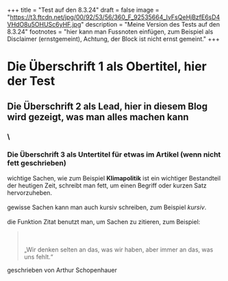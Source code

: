 +++
title = "Test auf den 8.3.24"
draft = false
image = "https://t3.ftcdn.net/jpg/00/92/53/56/360_F_92535664_IvFsQeHjBzfE6sD4VHdO8u5OHUSc6yHF.jpg"
description = "Meine Version des Tests auf den 8.3.24"
footnotes = "hier kann man Fussnoten einfügen, zum Beispiel als Disclaimer (ernstgemeint), Achtung, der Block ist nicht ernst gemeint."
+++
# Die Überschrift 1 als Obertitel, hier der Test

## Die Überschrift 2 als Lead, hier in diesem Blog wird gezeigt, was man alles machen kann

### \

### Die Überschrift 3 als Untertitel für etwas im Artikel (wenn nicht fett geschrieben)

wichtige Sachen, wie zum Beispiel **Klimapolitik** ist ein wichtiger Bestandteil der heutigen Zeit, schreibt man fett, um einen Begriff oder kurzen Satz hervorzuheben. \
\
gewisse Sachen kann man auch kursiv schreiben, zum Beispiel *kursiv*. \
\
die Funktion Zitat benutzt man, um Sachen zu zitieren, zum Beispiel:

> \
> \
> „Wir denken selten an das, was wir haben, aber immer an das, was uns fehlt.“ 

geschrieben von Arthur Schopenhauer